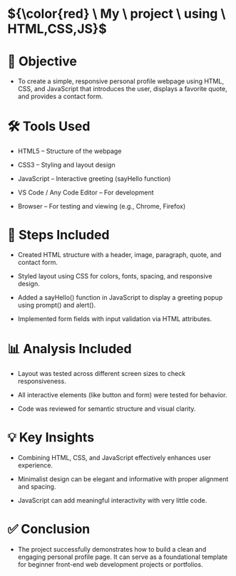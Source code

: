 # ${\color{red} \ My \ project \  using \  HTML,CSS,JS}$
 
# 🎯 Objective
- To create a simple, responsive personal profile webpage using HTML, CSS, and JavaScript that introduces the user, displays a favorite quote, and provides a contact form. 

# 🛠️ Tools Used
- HTML5 – Structure of the webpage 

- CSS3 – Styling and layout design

- JavaScript – Interactive greeting (sayHello function)  

- VS Code / Any Code Editor – For development

- Browser – For testing and viewing (e.g., Chrome, Firefox)

# 🧭 Steps Included
- Created HTML structure with a header, image, paragraph, quote, and contact form.

- Styled layout using CSS for colors, fonts, spacing, and responsive design.

- Added a sayHello() function in JavaScript to display a greeting popup using prompt() and alert().

- Implemented form fields with input validation via HTML attributes.

# 📊 Analysis Included
- Layout was tested across different screen sizes to check responsiveness.

- All interactive elements (like button and form) were tested for behavior.

- Code was reviewed for semantic structure and visual clarity.

# 💡 Key Insights
- Combining HTML, CSS, and JavaScript effectively enhances user experience.

- Minimalist design can be elegant and informative with proper alignment and spacing.

- JavaScript can add meaningful interactivity with very little code.

# ✅ Conclusion
- The project successfully demonstrates how to build a clean and engaging personal profile page. It can serve as a foundational template for beginner front-end web development projects or portfolios.

